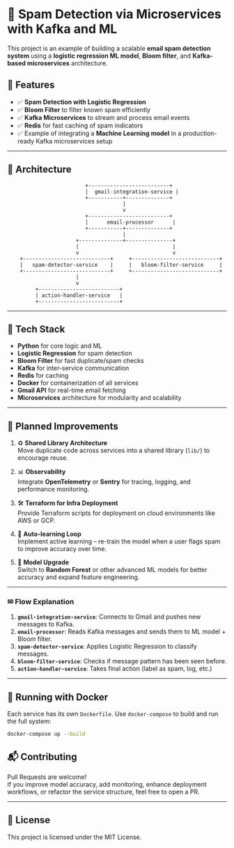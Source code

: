 # 📧 Spam Detection via Microservices with Kafka and ML

This project is an example of building a scalable **email spam detection system** using a **logistic regression ML model**, **Bloom filter**, and **Kafka-based microservices** architecture.

## 🚀 Features

- ✅ **Spam Detection with Logistic Regression**
- ✅ **Bloom Filter** to filter known spam efficiently
- ✅ **Kafka Microservices** to stream and process email events
- ✅ **Redis** for fast caching of spam indicators
- ✅ Example of integrating a **Machine Learning model** in a production-ready Kafka microservices setup

---

## 🧠 Architecture
                             +--------------------------+
                             |  gmail-integration-service |
                             +-----------+--------------+
                                         |
                                         v
                             +--------------------------+
                             |      email-processor      |
                             +-----------+--------------+
                                         |
                          +--------------+---------------+
                          |                              |
                          v                              v
        +----------------------------+     +----------------------------+
        |   spam-detector-service    |     |   bloom-filter-service     |
        +----------------------------+     +----------------------------+
                          |
                          v
             +--------------------------+
             | action-handler-service   |
             +--------------------------+

---

## 🔧 Tech Stack

- **Python** for core logic and ML
- **Logistic Regression** for spam detection
- **Bloom Filter** for fast duplicate/spam checks
- **Kafka** for inter-service communication
- **Redis** for caching
- **Docker** for containerization of all services
- **Gmail API** for real-time email fetching
- **Microservices** architecture for modularity and scalability

---

## 📌 Planned Improvements

1. ♻️ **Shared Library Architecture**  
   Move duplicate code across services into a shared library (`lib/`) to encourage reuse.

2. 📊 **Observability**  
   Integrate **OpenTelemetry** or **Sentry** for tracing, logging, and performance monitoring.

3. 🛠 **Terraform for Infra Deployment**  
   Provide Terraform scripts for deployment on cloud environments like AWS or GCP.

4. 🤖 **Auto-learning Loop**  
   Implement active learning – re-train the model when a user flags spam to improve accuracy over time.

5. 🌲 **Model Upgrade**  
   Switch to **Random Forest** or other advanced ML models for better accuracy and expand feature engineering.

---


### ✉ Flow Explanation

1. **`gmail-integration-service`**: Connects to Gmail and pushes new messages to Kafka.
2. **`email-processor`**: Reads Kafka messages and sends them to ML model + Bloom filter.
3. **`spam-detector-service`**: Applies Logistic Regression to classify messages.
4. **`bloom-filter-service`**: Checks if message pattern has been seen before.
5. **`action-handler-service`**: Takes final action (label as spam, log, etc.)

---

## 🚀 Running with Docker

Each service has its own `Dockerfile`. Use `docker-compose` to build and run the full system:

```bash
docker-compose up --build
```

## 📬 Contributing

Pull Requests are welcome!  
If you improve model accuracy, add monitoring, enhance deployment workflows, or refactor the service structure, feel free to open a PR.

---


## 📄 License

This project is licensed under the MIT License.
